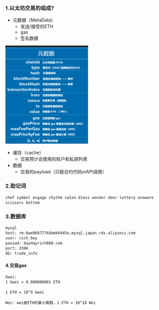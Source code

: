 ### 1.以太坊交易的组成?

- 元数据（MetaData）
  - 发送/接受的ETH
  - gas
  - 签名数据

<img src="./images/matedata.png" style="zoom:30%;" />

- 缓存（cache）
  - 交易预计会使用的账户和私钥列表
- 数据
  - 交易的payload（只能合约代码orAPI调用）





### 2.助记词

```
chef symbol engage rhythm salon bless wonder deer lottery unaware scissors bottom
```

### 3.数据库

```
mysql
host: rm-6we860777kbbmkb945o.mysql.japan.rds.aliyuncs.com
user: rich_boy
passwd: daydayrich888.com
port: 3306
db: trade_info
```

#### 4.交易gas

```
Gwei:
1 Gwei = 0.000000001 ETH

1 ETH = 10^9 Gwei

Wei: wei是ETH的最小面额，1 ETH = 10^18 Wei

```

